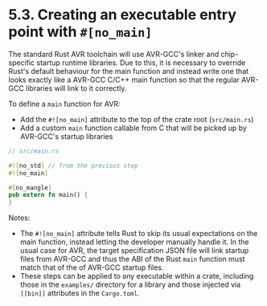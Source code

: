# 5.3. Creating an executable entry point with `#[no_main]`

The standard Rust AVR toolchain will use AVR-GCC's linker and chip-specific startup runtime libraries.
Due to this, it is necessary to override Rust's default behaviour for the main function and instead
write one that looks exactly like a AVR-GCC C/C++ main function so that the regular AVR-GCC libraries
will link to it correctly.

To define a `main` function for AVR:

  * Add the `#![no_main]` attribute to the top of the crate root (`src/main.rs`)
  * Add a custom `main` function callable from C that will be picked up by AVR-GCC's startup libraries

```rust
// src/main.rs

#![no_std] // from the previous step
#![no_main]

#[no_mangle]
pub extern fn main() {
}
```

Notes:

  * The `#![no_main]` attribute tells Rust to skip its usual expectations on the main function, instead
    letting the developer manually handle it. In the usual case for AVR, the target specification JSON file
    will link startup files from AVR-GCC and thus the ABI of the Rust `main` function must match that
    of the of AVR-GCC startup files.
  * These steps can be applied to any executable within a crate, including those in the `examples/` directory
    for a library and those injected via `[[bin]]` attributes in the `Cargo.toml`.
